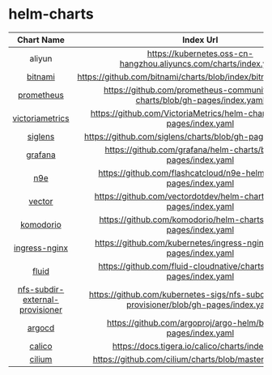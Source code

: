 # helm-charts

| Chart Name | Index Url |
| :---: | :---: |
| aliyun | https://kubernetes.oss-cn-hangzhou.aliyuncs.com/charts/index.yaml |
| [bitnami](https://github.com/bitnami/charts) | https://github.com/bitnami/charts/blob/index/bitnami/index.yaml |
| [prometheus](https://github.com/prometheus-community/helm-charts/) | https://github.com/prometheus-community/helm-charts/blob/gh-pages/index.yaml |
| [victoriametrics](https://github.com/VictoriaMetrics/helm-charts) | https://github.com/VictoriaMetrics/helm-charts/blob/gh-pages/index.yaml |
| [siglens](https://github.com/siglens/charts) | https://github.com/siglens/charts/blob/gh-pages/index.yaml |
| [grafana](https://helm-charts.itboon.top/docs/grafana/) | https://github.com/grafana/helm-charts/blob/gh-pages/index.yaml |
| [n9e](https://github.com/flashcatcloud/n9e-helm/) | https://github.com/flashcatcloud/n9e-helm/blob/gh-pages/index.yaml |
| [vector](https://github.com/vectordotdev/helm-charts/tree/develop) | https://github.com/vectordotdev/helm-charts/blob/gh-pages/index.yaml |
| [komodorio](https://github.com/komodorio/helm-charts) | https://github.com/komodorio/helm-charts/blob/gh-pages/index.yaml |
| [ingress-nginx](https://helm-charts.itboon.top/docs/ingress-nginx/) | https://github.com/kubernetes/ingress-nginx/blob/gh-pages/index.yaml |
| [fluid](https://github.com/fluid-cloudnative) | https://github.com/fluid-cloudnative/charts/blob/gh-pages/index.yaml |
| [nfs-subdir-external-provisioner](https://github.com/kubernetes-sigs/nfs-subdir-external-provisioner/) | https://github.com/kubernetes-sigs/nfs-subdir-external-provisioner/blob/gh-pages/index.yaml |
| [argocd](https://github.com/argoproj/argo-helm) | https://github.com/argoproj/argo-helm/blob/gh-pages/index.yaml |
| [calico](https://github.com/projectcalico/calico) | https://docs.tigera.io/calico/charts/index.yaml |
| [cilium](https://github.com/cilium/charts) | https://github.com/cilium/charts/blob/master/index.yaml |
